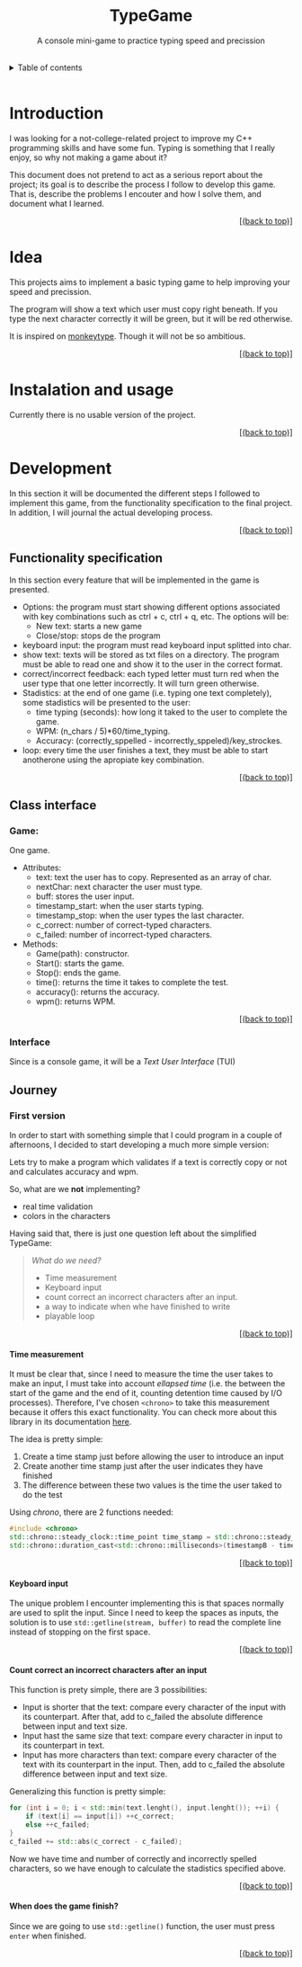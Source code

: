 <h1 id="begin" align="center">
    TypeGame
</h1>
<p  align="center">
       A console mini-game to practice typing speed and precission
</p>

<br>
<details>
    <summary>Table of contents</summary>

1. [Introduction](#introduction)
2. [Idea](#idea)
3. [Instalation and usage](#instalation-and-usage)
4. [Development](#development)

</details>
<br>

# Introduction
I was looking for a not-college-related project to improve my C++ programming skills and have some fun. Typing is something that I really enjoy, so why not making a game about it? 

This document does not pretend to act as a serious report about the project; its goal is to describe the process I follow to develop this game. That is, describe the problems I encouter and how I solve them, and document what I learned.

<p  align="right">
    <a href=#begin>[(back to top)]</a>
</p>

# Idea
This projects aims to implement a basic typing game to help improving your speed and precission. 

The program will show a text which user must copy right beneath. If you type the next character correctly it will be green, but it will be red otherwise. 

It is inspired on [monkeytype](https://www.monkeytype.com). Though it will not be so ambitious.

<p  align="right">
    <a href=#begin>[(back to top)]</a>
</p>

# Instalation and usage 
Currently there is no usable version of the project.

<p  align="right">
    <a href=#begin>[(back to top)]</a>
</p>

# Development
In this section it will be documented the different steps I followed to implement this game, from the functionality specification to the final project. In addition, I will journal the actual developing process.

<p  align="right">
    <a href=#begin>[(back to top)]</a>
</p>

## Functionality specification
In this section every feature that will be implemented in the game is presented. 

- Options: the program must start showing different options associated with key combinations such as ctrl + c, ctrl + q, etc. The options will be: 
    - New text: starts a new game
    - Close/stop: stops de the program
- keyboard input: the program must read keyboard input splitted into char.
- show text: texts will be stored as txt files on a directory. The program must be able to read one and show it to the user in the correct format. 
- correct/incorrect feedback: each typed letter must turn red when the user type that one letter incorrectly. It will turn green otherwise. 
- Stadistics: at the end of one game (i.e. typing one text completely), some stadistics will be presented to the user: 
    - time typing (seconds): how long it taked to the user to complete the game.
    - WPM: (n_chars / 5)*60/time_typing.
    - Accuracy: (correctly_sppelled - incorrectly_sppeled)/key_strockes.
- loop: every time the user finishes a text, they must be able to start anotherone using the apropiate key combination. 

<p  align="right">
    <a href=#begin>[(back to top)]</a>
</p>

## Class interface
### Game: 
One game. 
- Attributes:
    - text: text the user has to copy. Represented as an array of char.
    - nextChar: next character the user must type.
    - buff: stores the user input.
    - timestamp_start: when the user starts typing.
    - timestamp_stop: when the user types the last character.
    - c_correct: number of correct-typed characters.
    - c_failed: number of incorrect-typed characters.
- Methods: 
    - Game(path): constructor.
    - Start(): starts the game.
    - Stop(): ends the game.
    - time(): returns the time it takes to complete the test.
    - accuracy(): returns the accuracy.
    - wpm(): returns WPM.

<p  align="right">
    <a href=#begin>[(back to top)]</a>
</p>

### Interface 
Since is a console game, it will be a *Text User Interface* (TUI)

## Journey

### First version
In order to start with something simple that I could program in a couple of afternoons, I decided to start developing a much more simple version:

Lets try to make a program which validates if a text is correctly copy or not and calculates accuracy and wpm. 

So, what are we **not** implementing?
- real time validation
- colors in the characters

Having said that, there is just one question left about the simplified TypeGame:
> *What do we need?*
> - Time measurement
> - Keyboard input
> - count correct an incorrect characters after an input. 
> - a way to indicate when whe have finished to write
> - playable loop

<p  align="right">
    <a href=#begin>[(back to top)]</a>
</p>

#### Time measurement
It must be clear that, since I need to measure the time the user takes to make an input, I must take into account *ellapsed time* (i.e. the between the start of the game and the end of it, counting detention time caused by I/O processes). Therefore, I've chosen `<chrono>` to take this measurement because it offers this exact functionality. You can check more about this library in its documentation [here](https://cplusplus.com/reference/chrono/).

The idea is pretty simple: 

1. Create a time stamp just before allowing the user to introduce an input
2. Create another time stamp just after the user indicates they have finished
3. The difference between these two values is the time the user taked to do the test

Using *chrono*, there are 2 functions needed: 
```cpp
#include <chrono>
std::chrono::steady_clock::time_point time_stamp = std::chrono::steady_clock::now(); // creates a time stamp with the current time
std::chrono::duration_cast<std::chrono::milliseconds>(timestampB - timestampA).count() // calculates the difference between time stamps and transform it in the unit the programmer have indicated. 
```
<p  align="right">
    <a href=#begin>[(back to top)]</a>
</p>

#### Keyboard input
The unique problem I encounter implementing this is that spaces normally are used to split the input. Since I need to keep the spaces as inputs, the solution is to use `std::getline(stream, buffer)` to read the complete line instead of stopping on the first space. 

<p  align="right">
    <a href=#begin>[(back to top)]</a>
</p>

#### Count correct an incorrect characters after an input
This function is prety simple, there are 3 possibilities: 
- Input is shorter that the text: compare every character of the input with its counterpart. After that, add to c_failed the absolute difference between input and text size.
- Input hast the same size that text: compare every character in input to its counterpart in text. 
- Input has more characters than text: compare every character of the text with its counterpart in the input. Then, add to c_failed the absolute difference between input and text size. 

Generalizing this function is pretty simple: 

```cpp
for (int i = 0; i < std::min(text.lenght(), input.lenght()); ++i) {
    if (text[i] == input[i]) ++c_correct;
    else ++c_failed;
}
c_failed += std::abs(c_correct - c_failed);
```

Now we have time and number of correctly and incorrectly spelled characters, so we have enough to calculate the stadistics specified above. 
<p  align="right">
    <a href=#begin>[(back to top)]</a>
</p>

#### When does the game finish?
Since we are going to use `std::getline()` function, the user must press `enter` when finished. 

<p  align="right">
    <a href=#begin>[(back to top)]</a>
</p>
